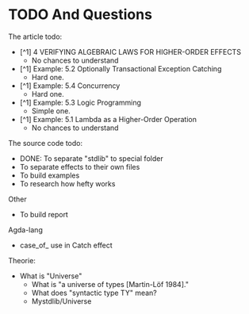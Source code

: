 # TODO And Questions

The article todo:
- [^1] 4 VERIFYING ALGEBRAIC LAWS FOR HIGHER-ORDER EFFECTS
    - No chances to understand 
- [^1] Example: 5.2 Optionally Transactional Exception Catching
    - Hard one.
- [^1] Example: 5.4 Concurrency
    - Hard one.
- [^1] Example: 5.3 Logic Programming
    - Simple one.
- [^1] Example: 5.1 Lambda as a Higher-Order Operation
    - No chances to understand 

The source code todo:
- DONE: To separate "stdlib" to special folder
- To separate effects to their own files
- To build examples
- To research how hefty works

Other
- To build report

Agda-lang
- case_of_ use in Catch effect 


Theorie:
- What is "Universe" 
    - What is "a universe of types [Martin-Löf 1984]."
    - What does "syntactic type TY" mean?
    - Mystdlib/Universe
    



